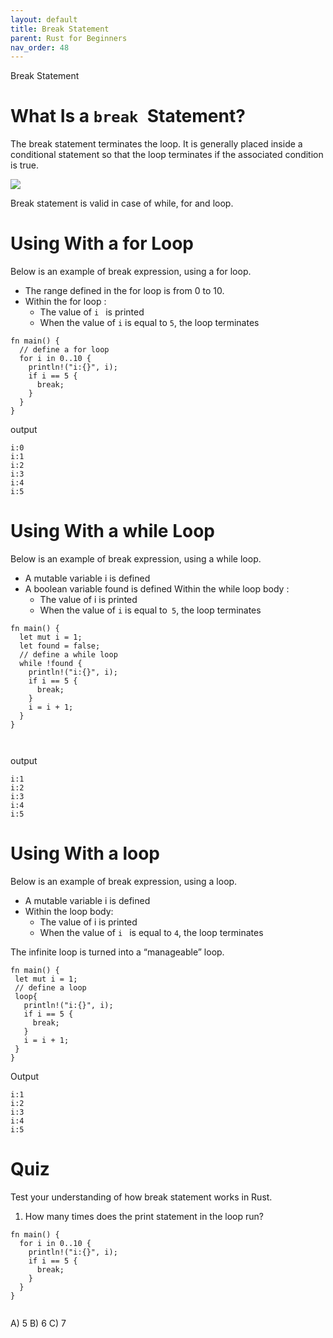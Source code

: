 ```yaml
---
layout: default
title: Break Statement
parent: Rust for Beginners
nav_order: 48
---
```


Break Statement

# What Is a `break `Statement? 

The break statement terminates the loop. It is generally placed inside a conditional statement so that the loop terminates if the associated condition is true.

![](https://raw.githubusercontent.com/sangam14/RustLabs/master/img/break_flow.png)

Break statement is valid in case of while, for and loop.
# Using With a for Loop 

Below is an example of break expression, using a for loop.
- The range defined in the for loop is from 0 to 10.
- Within the for loop :
    - The value of `i ` is printed
    - When the value of ` i ` is equal to ` 5 `, the loop terminates
    
```
fn main() {
  // define a for loop
  for i in 0..10 {
    println!("i:{}", i);
    if i == 5 {
      break;
    }
  }
}
```
output 

```
i:0
i:1
i:2
i:3
i:4
i:5

```

# Using With a while Loop 

Below is an example of break expression, using a while loop.
 - A mutable variable i is defined
 - A boolean variable found is defined
  Within the while loop body :
     -  The value of i is printed
     -  When the value of `i` is equal to` 5`, the loop terminates
     
```
fn main() {
  let mut i = 1;
  let found = false;
  // define a while loop
  while !found {
    println!("i:{}", i);
    if i == 5 {
      break;
    }
    i = i + 1;    
  }
}



```
output

```
i:1
i:2
i:3
i:4
i:5

```

# Using With a loop 

Below is an example of break expression, using a loop.
 - A mutable variable i is defined
 - Within the loop body:
      -  The value of i is printed
      -  When the value of `i ` is equal to ` 4 `, the loop terminates

 The infinite loop is turned into a “manageable” loop.
 
 ```
 fn main() {
  let mut i = 1;
  // define a loop
  loop{
    println!("i:{}", i);
    if i == 5 {
      break;
    }
    i = i + 1;    
  }
}
 
 ```
Output

```
i:1
i:2
i:3
i:4
i:5

```

# Quiz 
Test your understanding of how break statement works in Rust.

1. How many times does the print statement in the loop run?

```
fn main() {
  for i in 0..10 {
    println!("i:{}", i);
    if i == 5 {
      break;
    }
  }
}


```
A) 5
B) 6
C) 7





     




